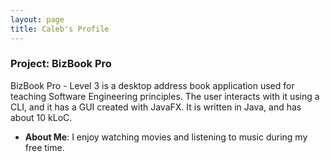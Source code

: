 ```yaml
---
layout: page
title: Caleb's Profile
---
```


### Project: BizBook Pro

BizBook Pro - Level 3 is a desktop address book application used for teaching Software Engineering principles. The user interacts with it using a CLI, and it has a GUI created with JavaFX. It is written in Java, and has about 10 kLoC.

* **About Me**: I enjoy watching movies and listening to music during my free time.
